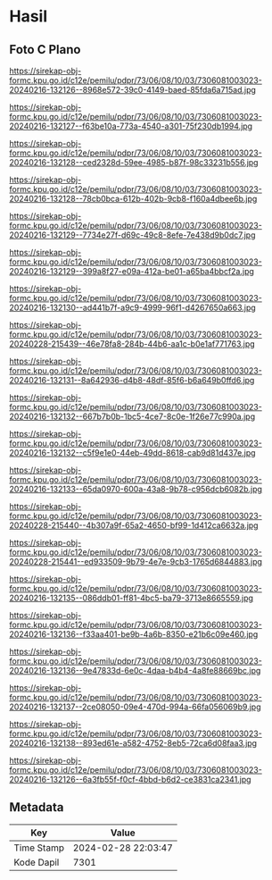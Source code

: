 # Hasil

## Foto C Plano

https://sirekap-obj-formc.kpu.go.id/c12e/pemilu/pdpr/73/06/08/10/03/7306081003023-20240216-132126--8968e572-39c0-4149-baed-85fda6a715ad.jpg

https://sirekap-obj-formc.kpu.go.id/c12e/pemilu/pdpr/73/06/08/10/03/7306081003023-20240216-132127--f63be10a-773a-4540-a301-75f230db1994.jpg

https://sirekap-obj-formc.kpu.go.id/c12e/pemilu/pdpr/73/06/08/10/03/7306081003023-20240216-132128--ced2328d-59ee-4985-b87f-98c33231b556.jpg

https://sirekap-obj-formc.kpu.go.id/c12e/pemilu/pdpr/73/06/08/10/03/7306081003023-20240216-132128--78cb0bca-612b-402b-9cb8-f160a4dbee6b.jpg

https://sirekap-obj-formc.kpu.go.id/c12e/pemilu/pdpr/73/06/08/10/03/7306081003023-20240216-132129--7734e27f-d69c-49c8-8efe-7e438d9b0dc7.jpg

https://sirekap-obj-formc.kpu.go.id/c12e/pemilu/pdpr/73/06/08/10/03/7306081003023-20240216-132129--399a8f27-e09a-412a-be01-a65ba4bbcf2a.jpg

https://sirekap-obj-formc.kpu.go.id/c12e/pemilu/pdpr/73/06/08/10/03/7306081003023-20240216-132130--ad441b7f-a9c9-4999-96f1-d4267650a663.jpg

https://sirekap-obj-formc.kpu.go.id/c12e/pemilu/pdpr/73/06/08/10/03/7306081003023-20240228-215439--46e78fa8-284b-44b6-aa1c-b0e1af771763.jpg

https://sirekap-obj-formc.kpu.go.id/c12e/pemilu/pdpr/73/06/08/10/03/7306081003023-20240216-132131--8a642936-d4b8-48df-85f6-b6a649b0ffd6.jpg

https://sirekap-obj-formc.kpu.go.id/c12e/pemilu/pdpr/73/06/08/10/03/7306081003023-20240216-132132--667b7b0b-1bc5-4ce7-8c0e-1f26e77c990a.jpg

https://sirekap-obj-formc.kpu.go.id/c12e/pemilu/pdpr/73/06/08/10/03/7306081003023-20240216-132132--c5f9e1e0-44eb-49dd-8618-cab9d81d437e.jpg

https://sirekap-obj-formc.kpu.go.id/c12e/pemilu/pdpr/73/06/08/10/03/7306081003023-20240216-132133--65da0970-600a-43a8-9b78-c956dcb6082b.jpg

https://sirekap-obj-formc.kpu.go.id/c12e/pemilu/pdpr/73/06/08/10/03/7306081003023-20240228-215440--4b307a9f-65a2-4650-bf99-1d412ca6632a.jpg

https://sirekap-obj-formc.kpu.go.id/c12e/pemilu/pdpr/73/06/08/10/03/7306081003023-20240228-215441--ed933509-9b79-4e7e-9cb3-1765d6844883.jpg

https://sirekap-obj-formc.kpu.go.id/c12e/pemilu/pdpr/73/06/08/10/03/7306081003023-20240216-132135--086ddb01-ff81-4bc5-ba79-3713e8665559.jpg

https://sirekap-obj-formc.kpu.go.id/c12e/pemilu/pdpr/73/06/08/10/03/7306081003023-20240216-132136--f33aa401-be9b-4a6b-8350-e21b6c09e460.jpg

https://sirekap-obj-formc.kpu.go.id/c12e/pemilu/pdpr/73/06/08/10/03/7306081003023-20240216-132136--9e47833d-6e0c-4daa-b4b4-4a8fe88669bc.jpg

https://sirekap-obj-formc.kpu.go.id/c12e/pemilu/pdpr/73/06/08/10/03/7306081003023-20240216-132137--2ce08050-09e4-470d-994a-66fa056069b9.jpg

https://sirekap-obj-formc.kpu.go.id/c12e/pemilu/pdpr/73/06/08/10/03/7306081003023-20240216-132138--893ed61e-a582-4752-8eb5-72ca6d08faa3.jpg

https://sirekap-obj-formc.kpu.go.id/c12e/pemilu/pdpr/73/06/08/10/03/7306081003023-20240216-132126--6a3fb55f-f0cf-4bbd-b6d2-ce3831ca2341.jpg


## Metadata

| Key        | Value               |
| ---------- | ------------------- |
| Time Stamp | 2024-02-28 22:03:47 |
| Kode Dapil | 7301                |



